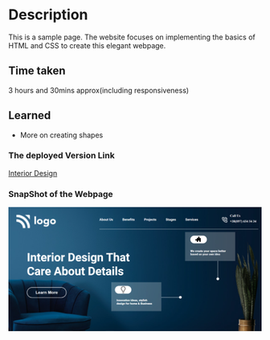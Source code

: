 # Description
This is a sample page. The website focuses on implementing the basics of HTML and CSS to create this elegant webpage.

## Time taken

3 hours and 30mins approx(including responsiveness)

## Learned 
- More on creating shapes

### The deployed Version Link

[Interior Design](https://interiordesignlco.netlify.app/)

### SnapShot of the Webpage

![Design](./10.png)
